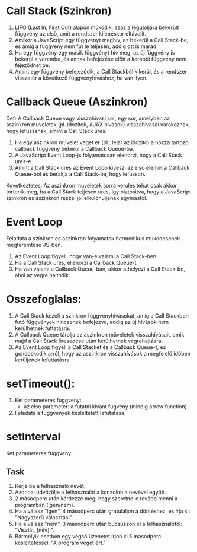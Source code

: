 # Call Stack (Szinkron)

1. LIFO (Last In, First Out) alapon működik, azaz a legutoljára bekerült függvény az első, amit a rendszer kilépéskor eltávolít.
2. Amikor a JavaScript egy függvényt meghív, az bekerül a Call Stack-be, és amíg a függvény nem fut le teljesen, addig ott is marad.
3. Ha egy függvény egy másik függvényt hív meg, az új függvény is bekerül a verembe, és annak befejezése előtt a korábbi függvény nem fejeződhet be.
4. Amint egy függvény befejeződik, a Call Stackből kikerül, és a rendszer visszatér a következő függvényhíváshoz, ha van ilyen.

# Callback Queue (Aszinkron)
Def:  A Callback Queue vagy visszahivasi sor, egy sor, amelyben az aszinkron muveletek (pl. idozitok, AJAX hivasok) visszahivasai varakoznak, hogy lefussanak, amint a Call Stack üres.

1. Ha egy aszinkron muvelet veget er (pl.: lejar az idozito) a hozza tartozo callback fuggveny bekerul a Callback Queue-ba.
2. A JavaScript Event Loop-js folyamatosan elenorzi, hogy a Call Stack ures-e.
3. Amint a Call Stack ures az Event Loop kiveszi az elso elemet a Callback Queue-bol es berakja a Call Stack-be, hogy lefusson.

Kovetkeztetes: Az aszinkron muveletek sorra kerules tehat csak akkor tortenik meg, ha a Call Stack teljesen ures, igy biztositva, hogy a JavaScript szinkron es aszinkron reszei jol elkulonuljenek egymastol.  

# Event Loop
Feladata a szinkron es aszinkron folyamatok harmonikus mukodesenek megteremtese JS-ben.

1. Az Event Loop figyeli, hogy van-e valami a Call Stack-ben.
2. Ha a Call Stack ures, ellenorzi a Callback Queue-t
3. Ha van valami a Callback Queue-ban, akkor athelyezi a Call Stack-be, ahol az vegre hajtodik.

# Osszefoglalas:

1. A Call Stack kezeli a szinkron függvényhívásokat, amíg a Call Stackben futó függvények nincsenek befejezve, addig az új hívások nem kerülhetnek futtatásra.
2. A Callback Queue tárolja az aszinkron műveletek visszahívásait, amik majd a Call Stack üresedése után kerülhetnek végrehajtásra.
3. Az Event Loop figyeli a Call Stacket és a Callback Queue-t, és gondoskodik arról, hogy az aszinkron visszahívások a megfelelő időben kerüljenek lefuttatásra.

# setTimeout():
1. Ket parameteres fuggveny: 
    * az elso parameter: a futatni kivant fugveny (mindig arrow function)
2. Feladata a fuggvenyek kesleltetett lefutatasa.

# setInterval
Ket parameteres fuggveny: 


## Task
1. Kérje be a felhasználó nevét. 
2. Azonnal üdvözölje a felhasználót a konzolon a nevével együtt. 
3. 2 másodperc után kérdezze meg, hogy szeretne-e tovább menni a programban (igen/nem). 
4. Ha a válasz "igen", 4 másodperc után gratuláljon a döntéshez, és írja ki: "Nagyszerű választás!". 
5. Ha a válasz "nem", 3 másodperc után búcsúzzon el a felhasználótól: "Viszlát, [név]!". 
6. Bármelyik esetben egy végső üzenetet írjon ki 5 másodperc késleltetéssel: "A program véget ért." 